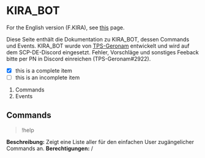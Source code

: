 # KIRA_BOT

For the English version (F.KIRA), see [this](/docs/english.md) page.

Diese Seite enthält die Dokumentation zu KIRA_BOT, dessen Commands und Events. KIRA_BOT wurde von [TPS-Geronam](https://github.com/TPS-Geronam) entwickelt und wird auf dem SCP-DE-Discord eingesetzt. Fehler, Vorschläge und sonstiges Feeback bitte per PN in Discord einreichen (TPS-Geronam#2922).

- [x] this is a complete item
- [ ] this is an incomplete item

1. Commands
2. Events

## Commands

> !help

**Beschreibung:** Zeigt eine Liste aller für den einfachen User zugängelicher Commands an.
**Berechtigungen:** /

> 
